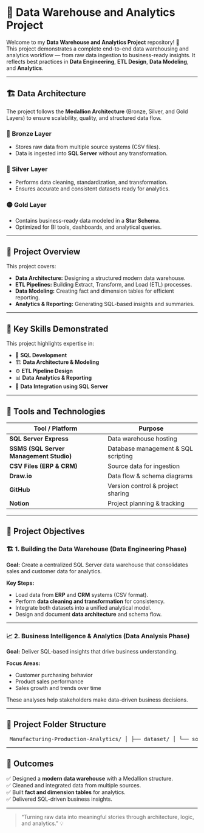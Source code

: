 # 🏢 Data Warehouse and Analytics Project  

Welcome to my **Data Warehouse and Analytics Project** repository! 🚀  
This project demonstrates a complete end-to-end data warehousing and analytics workflow — from raw data ingestion to business-ready insights. It reflects best practices in **Data Engineering**, **ETL Design**, **Data Modeling**, and **Analytics**.  

---

## 🏗️ Data Architecture  

The project follows the **Medallion Architecture** (Bronze, Silver, and Gold Layers) to ensure scalability, quality, and structured data flow.  

### 🔹 Bronze Layer  
- Stores raw data from multiple source systems (CSV files).  
- Data is ingested into **SQL Server** without any transformation.  

### 🔸 Silver Layer  
- Performs data cleaning, standardization, and transformation.  
- Ensures accurate and consistent datasets ready for analytics.  

### 🟡 Gold Layer  
- Contains business-ready data modeled in a **Star Schema**.  
- Optimized for BI tools, dashboards, and analytical queries.  

---

## 📘 Project Overview  

This project covers:  
- **Data Architecture:** Designing a structured modern data warehouse.  
- **ETL Pipelines:** Building Extract, Transform, and Load (ETL) processes.  
- **Data Modeling:** Creating fact and dimension tables for efficient reporting.  
- **Analytics & Reporting:** Generating SQL-based insights and summaries.  

---

## 🎯 Key Skills Demonstrated  

This project highlights expertise in:  
- 🧠 **SQL Development**  
- 🏗️ **Data Architecture & Modeling**  
- ⚙️ **ETL Pipeline Design**  
- 📊 **Data Analytics & Reporting**  
- 💾 **Data Integration using SQL Server**  

---

## 🧰 Tools and Technologies  

| Tool / Platform | Purpose |
|------------------|----------|
| **SQL Server Express** | Data warehouse hosting |
| **SSMS (SQL Server Management Studio)** | Database management & SQL scripting |
| **CSV Files (ERP & CRM)** | Source data for ingestion |
| **Draw.io** | Data flow & schema diagrams |
| **GitHub** | Version control & project sharing |
| **Notion** | Project planning & tracking |

---

## 🚀 Project Objectives  

### 🏗️ 1. Building the Data Warehouse (Data Engineering Phase)  
**Goal:** Create a centralized SQL Server data warehouse that consolidates sales and customer data for analytics.  

**Key Steps:**  
- Load data from **ERP** and **CRM** systems (CSV format).  
- Perform **data cleaning and transformation** for consistency.  
- Integrate both datasets into a unified analytical model.  
- Design and document **data architecture** and schema flow.  

---

### 📈 2. Business Intelligence & Analytics (Data Analysis Phase)  
**Goal:** Deliver SQL-based insights that drive business understanding.  

**Focus Areas:**  
- Customer purchasing behavior  
- Product sales performance  
- Sales growth and trends over time  

These analyses help stakeholders make data-driven business decisions.  

---

## 🧩 Project Folder Structure  
<pre> Manufacturing-Production-Analytics/ │ ├── dataset/ │ └── source_crm/ │ ├── cust_info.csv # Customer details data │ ├── prd_info.csv # Product information data │ └── sales_details.csv # Sales transaction records │ ├── scripts/ │ ├── bronze_layer.sql # Raw data ingestion from CSV │ ├── silver_layer.sql # Data cleaning & transformation │ └── gold_layer.sql # Star schema & analytics queries │ ├── tests/ # Test scripts and data quality checks │ ├── quality_checks_silver.sql # Validation for Silver layer (cleaned data) │ └── quality_checks_gold.sql # Validation for Gold layer (analytics-ready data) │ └── README.md # Project documentation </pre>



---

## 🌟 Outcomes  

✅ Designed a **modern data warehouse** with a Medallion structure.  
✅ Cleaned and integrated data from multiple sources.  
✅ Built **fact and dimension tables** for analytics.  
✅ Delivered SQL-driven business insights.  

---


> “Turning raw data into meaningful stories through architecture, logic, and analytics.” 💡  
